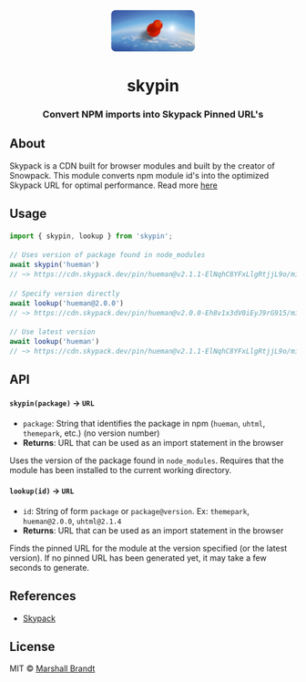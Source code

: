 <div align="center">
  <img src="https://github.com/marshallcb/skypin/raw/main/meta/skypin.png" alt="Skypin Logo" width="150" />
</div>

<h1 align="center">skypin</h1>

<h3 align="center">Convert NPM imports into Skypack Pinned URL's</h3>

## About

Skypack is a CDN built for browser modules and built by the creator of Snowpack. This module converts npm module id's into the optimized Skypack URL for optimal performance. Read more [here](https://docs.skypack.dev/skypack-cdn/api-reference/pinned-urls-optimized)

## Usage

```js
import { skypin, lookup } from 'skypin';

// Uses version of package found in node_modules
await skypin('hueman')
// ~> https://cdn.skypack.dev/pin/hueman@v2.1.1-ElNqhC8YFxLlgRtjjL9o/min/hueman.js

// Specify version directly
await lookup('hueman@2.0.0')
// ~> https://cdn.skypack.dev/pin/hueman@v2.0.0-Eh8v1x3dV0iEyJ9rG915/min/hueman.js

// Use latest version
await lookup('hueman')
// ~> https://cdn.skypack.dev/pin/hueman@v2.1.1-ElNqhC8YFxLlgRtjjL9o/min/hueman.js
```

## API

#### `skypin(package)` -> `URL`
- `package`: String that identifies the package in npm (`hueman`, `uhtml`, `themepark`, etc.) (no version number)
- **Returns**: URL that can be used as an import statement in the browser

Uses the version of the package found in `node_modules`. Requires that the module has been installed to the current working directory.

#### `lookup(id)` -> `URL`
- `id`: String of form `package` or `package@version`. Ex: `themepark`, `hueman@2.0.0`, `uhtml@2.1.4`
- **Returns**: URL that can be used as an import statement in the browser

Finds the pinned URL for the module at the version specified (or the latest version). If no pinned URL has been generated yet, it may take a few seconds to generate.

## References

- [Skypack](https://skypack.dev/)

## License

MIT © [Marshall Brandt](https://m4r.sh)
